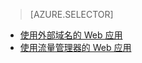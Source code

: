 > [AZURE.SELECTOR]
- [使用外部域名的 Web 应用](/documentation/articles/web-sites-custom-domain-name/)
- [使用流量管理器的 Web 应用](/documentation/articles/web-sites-traffic-manager-custom-domain-name/)
